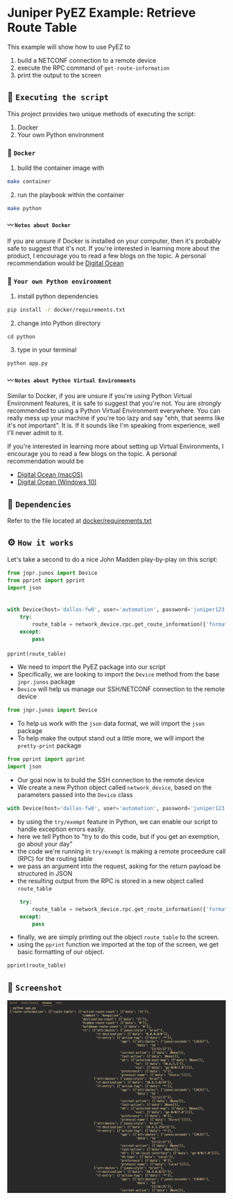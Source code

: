 # Juniper PyEZ Example: Retrieve Route Table

This example will show how to use PyEZ to 

1. build a NETCONF connection to a remote device
2. execute the RPC command of `get-route-information`
3. print the output to the screen

## 🚀 `Executing the script`

This project provides two unique methods of executing the script:

1. Docker
2. Your own Python environment

### 🐳 `Docker`

1. build the container image with

```sh
make container
```

2. run the playbook within the container

```sh
make python
```

#### 〰️ `Notes about Docker`

If you are unsure if Docker is installed on your computer, then it's probably safe to suggest that it's not. If you're interested in learning more about the product, I encourage you to read a few blogs on the topic. A personal recommendation would be [Digital Ocean](https://www.digitalocean.com/community/tutorial_collections/how-to-install-and-use-docker#:~:text=Docker%20is%20an%20application%20that,on%20the%20host%20operating%20system.)

### 🐍 `Your own Python environment`

1. install python dependencies 

```sh
pip install -r docker/requirements.txt
```

2. change into Python directory 

```
cd python
```

3. type in your terminal

```sh
python app.py
```

#### 〰️ `Notes about Python Virtual Environments`

Similar to Docker, if you are unsure if you're using Python Virtual Environment features, it is safe to suggest that you're not. You are *strongly* recommended to using a Python Virtual Environment everywhere. You can really mess up your machine if you're too lazy and say "ehh, that seems like it's not important". It is. If it sounds like I'm speaking from experience, well I'll never admit to it.

If you're interested in learning more about setting up Virtual Environments, I encourage you to read a few blogs on the topic. A personal recommendation would be

- [Digital Ocean (macOS)](https://www.digitalocean.com/community/tutorials/how-to-install-python-3-and-set-up-a-local-programming-environment-on-macos)
- [Digital Ocean (Windows 10)](https://www.digitalocean.com/community/tutorials/how-to-install-python-3-and-set-up-a-local-programming-environment-on-windows-10)

## 📝 `Dependencies`

Refer to the file located at [docker/requirements.txt](docker/requirements.txt)

## ⚙️ `How it works`

Let's take a second to do a nice John Madden play-by-play on this script:

```python
from jnpr.junos import Device
from pprint import pprint
import json


with Device(host='dallas-fw0', user='automation', password='juniper123') as network_device:
    try:
        route_table = network_device.rpc.get_route_information({'format': 'json'})
    except:
        pass

pprint(route_table)
```

- We need to import the PyEZ package into our script
- Specifically, we are looking to import the `Device` method from the base `jnpr.junos` package
- `Device` will help us manage our SSH/NETCONF connection to the remote device

```python
from jnpr.junos import Device
```

- To help us work with the `json` data format, we will import the `json` package
- To help make the output stand out a little more, we will import the `pretty-print` package

```python
from pprint import pprint
import json
```

- Our goal now is to build the SSH connection to the remote device
- We create a new Python object called `network_device`, based on the parameters passed into the `Device` class

```python
with Device(host='dallas-fw0', user='automation', password='juniper123') as network_device:
```

- by using the `try/exempt` feature in Python, we can enable our script to handle exception errors easily.
- here we tell Python to "try to do this code, but if you get an exemption, go about your day"
- the code we're running in `try/exempt` is making a remote proceedure call (RPC) for the routing table
- we pass an argument into the request, asking for the return payload be structured in JSON
- the resulting output from the RPC is stored in a new object called `route_table`

```python
    try:
        route_table = network_device.rpc.get_route_information({'format': 'json'})
    except:
        pass
```

- finally, we are simply printing out the object `route_table` to the screen.
- using the `pprint` function we imported at the top of the screen, we get basic formatting of our object.

```python
pprint(route_table)
```


## 📸 `Screenshot`

![app.py](./static/images/screenshot.png)
